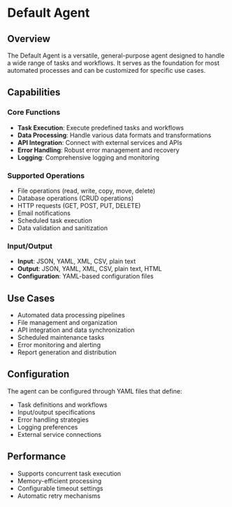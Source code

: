# Default Agent

## Overview
The Default Agent is a versatile, general-purpose agent designed to handle a wide range of tasks and workflows. It serves as the foundation for most automated processes and can be customized for specific use cases.

## Capabilities

### Core Functions
- **Task Execution**: Execute predefined tasks and workflows
- **Data Processing**: Handle various data formats and transformations
- **API Integration**: Connect with external services and APIs
- **Error Handling**: Robust error management and recovery
- **Logging**: Comprehensive logging and monitoring

### Supported Operations
- File operations (read, write, copy, move, delete)
- Database operations (CRUD operations)
- HTTP requests (GET, POST, PUT, DELETE)
- Email notifications
- Scheduled task execution
- Data validation and sanitization

### Input/Output
- **Input**: JSON, YAML, XML, CSV, plain text
- **Output**: JSON, YAML, XML, CSV, plain text, HTML
- **Configuration**: YAML-based configuration files

## Use Cases
- Automated data processing pipelines
- File management and organization
- API integration and data synchronization
- Scheduled maintenance tasks
- Error monitoring and alerting
- Report generation and distribution

## Configuration
The agent can be configured through YAML files that define:
- Task definitions and workflows
- Input/output specifications
- Error handling strategies
- Logging preferences
- External service connections

## Performance
- Supports concurrent task execution
- Memory-efficient processing
- Configurable timeout settings
- Automatic retry mechanisms 